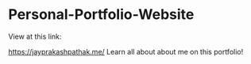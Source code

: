# Personal-Portfolio-Website
View at this link:

https://jayprakashpathak.me/ Learn all about about me on this portfolio!
